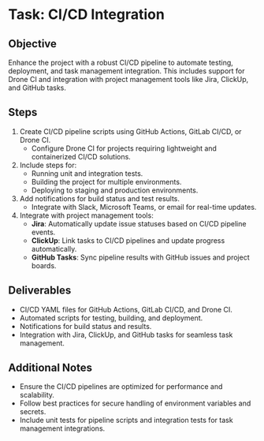 # Task: CI/CD Integration

## Objective
Enhance the project with a robust CI/CD pipeline to automate testing, deployment, and task management integration. This includes support for Drone CI and integration with project management tools like Jira, ClickUp, and GitHub tasks.

## Steps
1. Create CI/CD pipeline scripts using GitHub Actions, GitLab CI/CD, or Drone CI.
   - Configure Drone CI for projects requiring lightweight and containerized CI/CD solutions.
2. Include steps for:
   - Running unit and integration tests.
   - Building the project for multiple environments.
   - Deploying to staging and production environments.
3. Add notifications for build status and test results.
   - Integrate with Slack, Microsoft Teams, or email for real-time updates.
4. Integrate with project management tools:
   - **Jira**: Automatically update issue statuses based on CI/CD pipeline events.
   - **ClickUp**: Link tasks to CI/CD pipelines and update progress automatically.
   - **GitHub Tasks**: Sync pipeline results with GitHub issues and project boards.

## Deliverables
- CI/CD YAML files for GitHub Actions, GitLab CI/CD, and Drone CI.
- Automated scripts for testing, building, and deployment.
- Notifications for build status and results.
- Integration with Jira, ClickUp, and GitHub tasks for seamless task management.

## Additional Notes
- Ensure the CI/CD pipelines are optimized for performance and scalability.
- Follow best practices for secure handling of environment variables and secrets.
- Include unit tests for pipeline scripts and integration tests for task management integrations.
